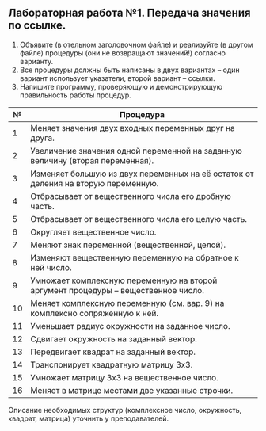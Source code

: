## Лабораторная работа №1. Передача значения по ссылке.
1. Объявите (в отельном заголовочном файле) и реализуйте (в другом файле)
процедуры (они не возвращают значений!) согласно варианту.
2. Все процедуры должны быть написаны в двух вариантах – один вариант использует
указатели, второй вариант – ссылки.
3. Напишите программу, проверяющую и демонстрирующую правильность работы
процедур.

|№|Процедура|
|---|---|
|1|Меняет значения двух входных переменных друг на друга.|
|2| Увеличение значения одной переменной на заданную величину (вторая переменная).|
|3| Изменяет большую из двух переменных на её остаток от деления на вторую переменную.|
|4| Отбрасывает от вещественного числа его дробную часть.|
|5| Отбрасывает от вещественного числа его целую часть.|
|6| Округляет вещественное число.|
|7| Меняют знак переменной (вещественной, целой).|
|8| Изменяют вещественную переменную на обратное к ней число.|
|9| Умножает комплексную переменную на второй аргумент процедуры – вещественное число.|
|10| Меняет комплексную переменную (см. вар. 9) на комплексно сопряженную к ней.|
|11| Уменьшает радиус окружности на заданное число.|
|12| Сдвигает окружность на заданный вектор.|
|13| Передвигает квадрат на заданный вектор.|
|14| Транспонирует квадратную матрицу 3x3.|
|15| Умножает матрицу 3x3 на вещественное число.|
|16| Меняет в матрице местами две указанные строчки.|

Описание необходимых структур (комплексное число, окружность, квадрат, матрица) уточнить у преподавателей.
